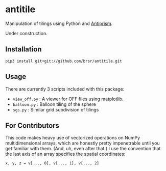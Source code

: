 # antitile
Manipulation of tilings using Python and [Antiprism](https://github.com/antiprism/antiprism).

Under construction.

## Installation

    pip3 install git+git://github.com/brsr/antitile.git

## Usage
There are currently 3 scripts included with this package:
* `view_off.py` : A viewer for OFF files using matplotlib.
* `balloon.py` : Balloon tiling of the sphere
* `sgs.py` : Similar grid subdivision of tilings

## For Contributors
This code makes heavy use of vectorized operations on NumPy multidimensional arrays, which are honestly pretty impenetrable until you get familiar with them. (And, uh, even after that.) I use the convention that the last axis of an array specifies the spatial coordinates:

    x, y, z = v[..., 0], v[..., 1], v[..., 2]
